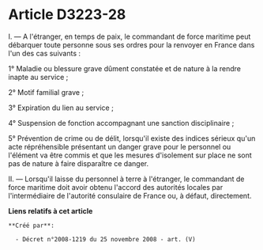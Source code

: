 # Article D3223-28

I. ― A l'étranger, en temps de paix, le commandant de force maritime peut débarquer toute personne sous ses ordres pour la
renvoyer en France dans l'un des cas suivants :

1° Maladie ou blessure grave dûment constatée et de nature à la rendre inapte au service ;

2° Motif familial grave ;

3° Expiration du lien au service ;

4° Suspension de fonction accompagnant une sanction disciplinaire ;

5° Prévention de crime ou de délit, lorsqu'il existe des indices sérieux qu'un acte répréhensible présentant un danger grave
pour le personnel ou l'élément va être commis et que les mesures d'isolement sur place ne sont pas de nature à faire
disparaître ce danger.

II. ― Lorsqu'il laisse du personnel à terre à l'étranger, le commandant de force maritime doit avoir obtenu l'accord des
autorités locales par l'intermédiaire de l'autorité consulaire de France ou, à défaut, directement.

**Liens relatifs à cet article**

	**Créé par**:

	  - Décret n°2008-1219 du 25 novembre 2008 - art. (V)
